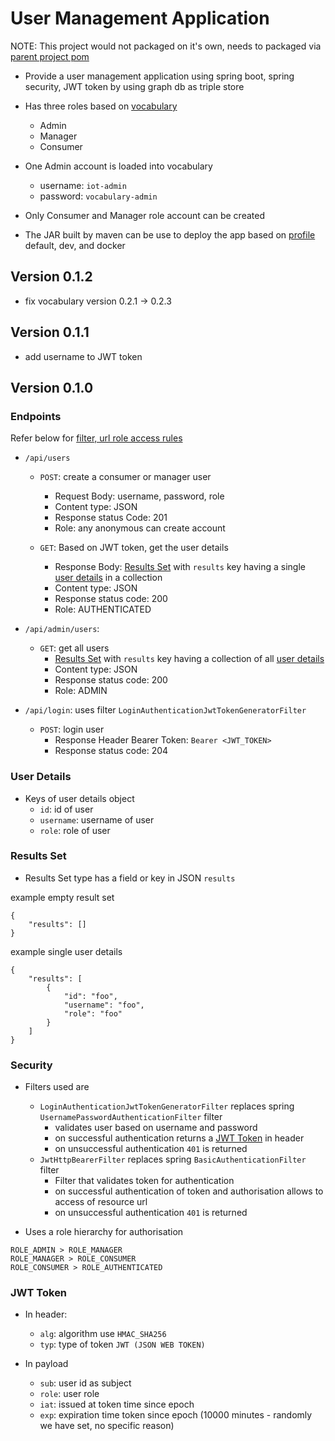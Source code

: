 # User Management Application

NOTE: This project would not packaged on it's own, needs to packaged via [parent project pom](../pom.xml)

- Provide a user management application using spring boot, spring security, JWT token by using 
graph db as triple store

- Has three roles based on [vocabulary](./src/main/resources/user-vocabulary.sparql) 
    - Admin
    - Manager
    - Consumer
    
- One Admin account is loaded into vocabulary 
    - username: `iot-admin`
    - password: `vocabulary-admin`
    
- Only Consumer and Manager role account can be created

- The JAR built by maven can be use to deploy the app based on [profile](./src/main/resources/application.yml) default, dev, and docker 

## Version 0.1.2

- fix vocabulary version 0.2.1 -> 0.2.3

## Version 0.1.1

- add username to JWT token

## Version 0.1.0

### Endpoints

Refer below for [filter, url role access rules](#security)

- `/api/users`
    - `POST`: create a consumer or manager user
        - Request Body: username, password, role
        - Content type: JSON
        - Response status Code: 201 
        - Role: any anonymous can create account
        
    - `GET`: Based on JWT token, get the user details
        - Response Body: [Results Set](#results-set) with `results` key having a single [user details](#user-details) in a collection
        - Content type: JSON
        - Response status code: 200
        - Role: AUTHENTICATED
        
- `/api/admin/users`:
    - `GET`: get all users
        - [Results Set](#results-set) with `results` key having a collection of all [user details](#user-details)
        - Content type: JSON
        - Response status code: 200
        - Role: ADMIN

- `/api/login`: uses filter `LoginAuthenticationJwtTokenGeneratorFilter`
    - `POST`: login user
        - Response Header Bearer Token: `Bearer <JWT_TOKEN>`
        - Response status code: 204
        
### User Details

- Keys of user details object
    - `id`: id of user
    - `username`: username of user
    - `role`: role of user
    
     
### Results Set

- Results Set type has a field or key in JSON `results`

example empty result set
```
{
    "results": []
}

```

example single user details
```
{
    "results": [
        {
            "id": "foo",
            "username": "foo",
            "role": "foo"
        }
    ]
}    
```

### Security

- Filters used are
    - `LoginAuthenticationJwtTokenGeneratorFilter` replaces spring `UsernamePasswordAuthenticationFilter` filter
        - validates user based on username and password
        - on successful authentication returns a [JWT Token](#jwt-token) in header
        - on unsuccessful authentication `401` is returned   
    - `JwtHttpBearerFilter` replaces spring `BasicAuthenticationFilter` filter 
        - Filter that validates token for authentication
        - on successful authentication of token and authorisation allows to access of resource url 
        - on unsuccessful authentication `401` is returned

- Uses a role hierarchy for authorisation
```
ROLE_ADMIN > ROLE_MANAGER
ROLE_MANAGER > ROLE_CONSUMER
ROLE_CONSUMER > ROLE_AUTHENTICATED
```

### JWT Token

- In header:
    - `alg`: algorithm use `HMAC_SHA256`
    - `typ`: type of token `JWT (JSON WEB TOKEN)`
    
- In payload
    - `sub`: user id as subject
    - `role`: user role
    - `iat`: issued at token time since epoch
    - `exp`: expiration time token since epoch (10000 minutes - randomly we have set, no specific reason)
    
   